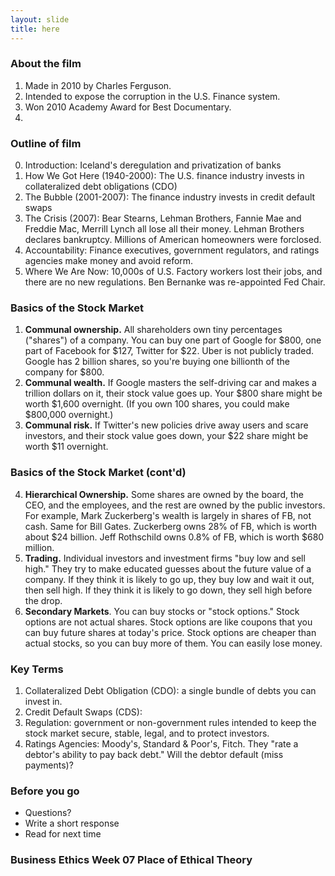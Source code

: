 ```yaml
---
layout: slide
title: here
---
```


<section data-background="https://fanart.tv/fanart/movies/44639/moviethumb/inside-job-5347501bbe29f.jpg">
<section data-markdown>

</section><section data-markdown>

# About the film

1. Made in 2010 by Charles Ferguson.
2. Intended to expose the corruption in the U.S. Finance system.
3. Won 2010 Academy Award for Best Documentary.
4.  


</section><section data-markdown>

# Outline of film 

0. Introduction: Iceland's deregulation and privatization of banks
1. How We Got Here (1940-2000): The U.S. finance industry invests in collateralized debt obligations (CDO)
2. The Bubble (2001-2007): The finance industry invests in credit default swaps 
3. The Crisis (2007): Bear Stearns, Lehman Brothers, Fannie Mae and Freddie Mac, Merrill Lynch all lose all their money. Lehman Brothers declares bankruptcy. Millions of American homeowners were forclosed.
4. Accountability: Finance executives, government regulators, and ratings agencies make money and avoid reform.
5. Where We Are Now: 10,000s of U.S. Factory workers lost their jobs, and there are no new regulations. Ben Bernanke was re-appointed Fed Chair. 

</section><section data-markdown>

# Basics of the Stock Market

1. **Communal ownership.** All shareholders own tiny percentages ("shares") of a company. You can buy one part of Google for $800, one part of Facebook for $127, Twitter for $22. Uber is not publicly traded. Google has 2 billion shares, so you're buying one billionth of the company for $800. 
2. **Communal wealth.** If Google masters the self-driving car and makes a trillion dollars on it, their stock value goes up. Your $800 share might be worth $1,600 overnight. (If you own 100 shares, you could make $800,000 overnight.)
3. **Communal risk.** If Twitter's new policies drive away users and scare investors, and their stock value goes down, your $22 share might be worth $11 overnight. 


</section><section data-markdown>

# Basics of the Stock Market (cont'd)

4. **Hierarchical Ownership.** Some shares are owned by the board, the CEO, and the employees, and the rest are owned by the public investors. For example, Mark Zuckerberg's wealth is largely in shares of FB, not cash. Same for Bill Gates. Zuckerberg owns 28% of FB, which is worth about $24 billion. Jeff Rothschild owns 0.8% of FB, which is worth $680 million.
5. **Trading.** Individual investors and investment firms "buy low and sell high." They try to make educated guesses about the future value of a company. If they think it is likely to go up, they buy low and wait it out, then sell high. If they think it is likely to go down, they sell high before the drop. 
6. **Secondary Markets**. You can buy stocks or "stock options." Stock options are not actual shares. Stock options are like coupons that you can buy future shares at today's price. Stock options are cheaper than actual stocks, so you can buy more of them. You can easily lose money. 

</section><section data-markdown>


# Key Terms

1. Collateralized Debt Obligation (CDO): a single bundle of debts you can invest in. 
2. Credit Default Swaps (CDS):
3. Regulation: government or non-government rules intended to keep the stock market secure, stable, legal, and to protect investors. 
4. Ratings Agencies: Moody's, Standard & Poor's, Fitch. They "rate a debtor's ability to pay back debt." Will the debtor default (miss payments)? 










</section><section data-markdown>
</section><section data-markdown>
</section><section data-markdown>
</section><section data-markdown>

# Before you go

* Questions?
* Write a short response
* Read for next time



</section><section data-markdown>

# Business Ethics Week 07 Place of Ethical Theory